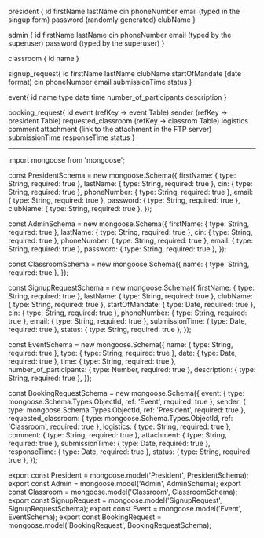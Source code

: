 president {
    id
    firstName
    lastName
    cin
    phoneNumber
    email (typed in the singup form)
    password (randomly generated)
    clubName
}

admin {
    id
    firstName
    lastName
    cin
    phoneNumber
    email (typed by the superuser)
    password (typed by the superuser)
}

classroom {
    id
    name
}

signup_request{
    id
    firstName
    lastName
    clubName
    startOfMandate (date format)
    cin
    phoneNumber
    email
    submissionTime
    status
}

event{
    id
    name
    type
    date
    time
    number_of_participants
    description
}

booking_request{
    id
    event (refKey -> event Table)
    sender (refKey -> president Table)
    requested_classroom (refKey -> classrom Table)
    logistics
    comment
    attachment (link to the attachment in the FTP server)
    submissionTime
    responseTime
    status
}

___________________________________________________________
import mongoose from 'mongoose';

const PresidentSchema = new mongoose.Schema({
    firstName: { type: String, required: true },
    lastName: { type: String, required: true },
    cin: { type: String, required: true },
    phoneNumber: { type: String, required: true },
    email: { type: String, required: true },
    password: { type: String, required: true },
    clubName: { type: String, required: true },
});

const AdminSchema = new mongoose.Schema({
    firstName: { type: String, required: true },
    lastName: { type: String, required: true },
    cin: { type: String, required: true },
    phoneNumber: { type: String, required: true },
    email: { type: String, required: true },
    password: { type: String, required: true },
});

const ClassroomSchema = new mongoose.Schema({
    name: { type: String, required: true },
});

const SignupRequestSchema = new mongoose.Schema({
    firstName: { type: String, required: true },
    lastName: { type: String, required: true },
    clubName: { type: String, required: true },
    startOfMandate: { type: Date, required: true },
    cin: { type: String, required: true },
    phoneNumber: { type: String, required: true },
    email: { type: String, required: true },
    submissionTime: { type: Date, required: true },
    status: { type: String, required: true },
});

const EventSchema = new mongoose.Schema({
    name: { type: String, required: true },
    type: { type: String, required: true },
    date: { type: Date, required: true },
    time: { type: String, required: true },
    number_of_participants: { type: Number, required: true },
    description: { type: String, required: true },
});

const BookingRequestSchema = new mongoose.Schema({
    event: { type: mongoose.Schema.Types.ObjectId, ref: 'Event', required: true },
    sender: { type: mongoose.Schema.Types.ObjectId, ref: 'President', required: true },
    requested_classroom: { type: mongoose.Schema.Types.ObjectId, ref: 'Classroom', required: true },
    logistics: { type: String, required: true },
    comment: { type: String, required: true },
    attachment: { type: String, required: true },
    submissionTime: { type: Date, required: true },
    responseTime: { type: Date, required: true },
    status: { type: String, required: true },
});

export const President = mongoose.model('President', PresidentSchema);
export const Admin = mongoose.model('Admin', AdminSchema);
export const Classroom = mongoose.model('Classroom', ClassroomSchema);
export const SignupRequest = mongoose.model('SignupRequest', SignupRequestSchema);
export const Event = mongoose.model('Event', EventSchema);
export const BookingRequest = mongoose.model('BookingRequest', BookingRequestSchema);
